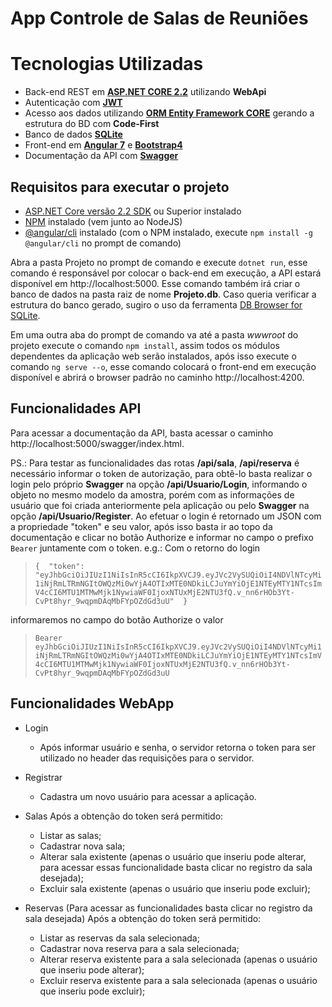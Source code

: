 # App Controle de Salas de Reuniões 

# Tecnologias Utilizadas

- Back-end REST em **[ASP.NET CORE 2.2](https://docs.microsoft.com/pt-br/aspnet/core/?view=aspnetcore-2.2)** utilizando **WebApi**
- Autenticação com **[JWT](https://jwt.io/)**
- Acesso aos dados utilizando  **[ORM Entity Framework CORE](https://docs.microsoft.com/pt-br/ef/core/)** gerando a estrutura do BD com **Code-First**
- Banco de dados **[SQLite](https://www.sqlite.org/index.html)**
- Front-end em **[Angular 7](https://angular.io/)** e **[Bootstrap4](https://getbootstrap.com/)**
- Documentação da API com **[Swagger](https://swagger.io/)**

## Requisitos para executar o projeto
- [ASP.NET Core versão 2.2 SDK](https://dotnet.microsoft.com/download) ou Superior instalado
- [NPM](https://nodejs.org/en/) instalado (vem junto ao NodeJS)
- [@angular/cli](https://angular.io/cli) instalado (com o NPM instalado, execute `npm install -g @angular/cli` no prompt de comando)


Abra a pasta Projeto no prompt de comando e execute  `dotnet run`, esse comando é responsável por colocar o back-end em execução, a API estará disponível em http://localhost:5000. Esse comando também irá criar o banco de dados na pasta raiz de nome **Projeto.db**. Caso queria verificar a estrutura do banco gerado, sugiro o uso da ferramenta [DB Browser for SQLite](https://sqlitebrowser.org/).

Em uma outra aba do prompt de comando va até a pasta *wwwroot* do projeto execute o comando `npm install`, assim todos os módulos dependentes da aplicação web serão instalados, após isso execute o comando `ng serve --o`, esse comando colocará o front-end em execução disponível e abrirá o browser padrão no caminho http://localhost:4200. 

## Funcionalidades API
Para acessar a documentação da API, basta acessar o caminho http://localhost:5000/swagger/index.html.

PS.: Para testar as funcionalidades das rotas **/api/sala**, **/api/reserva** é necessário informar o token de autorização, para obtê-lo basta realizar o login pelo próprio **Swagger** na opção **/api/Usuario/Login**, informando o objeto no mesmo modelo da amostra, porém com as informações de usuário que foi criada anteriormente pela aplicação ou pelo **Swagger** na opção **/api/Usuario/Register**. Ao efetuar o login é retornado um JSON com a propriedade "token" e seu valor, após isso basta ir ao topo da documentação e clicar no botão Authorize e informar no campo o prefixo `Bearer` juntamente com o token.
e.g.: Com o retorno do login 
>`{  "token":  "eyJhbGciOiJIUzI1NiIsInR5cCI6IkpXVCJ9.eyJVc2VySUQiOiI4NDVlNTcyMi1iNjRmLTRmNGItOWQzMi0wYjA4OTIxMTE0NDkiLCJuYmYiOjE1NTEyMTY1NTcsImV4cCI6MTU1MTMwMjk1NywiaWF0IjoxNTUxMjE2NTU3fQ.v_nn6rHOb3Yt-CvPt8hyr_9wqpmDAqMbFYpOZdGd3uU"  }` 

informaremos no campo do botão Authorize o valor 
>`Bearer eyJhbGciOiJIUzI1NiIsInR5cCI6IkpXVCJ9.eyJVc2VySUQiOiI4NDVlNTcyMi1iNjRmLTRmNGItOWQzMi0wYjA4OTIxMTE0NDkiLCJuYmYiOjE1NTEyMTY1NTcsImV4cCI6MTU1MTMwMjk1NywiaWF0IjoxNTUxMjE2NTU3fQ.v_nn6rHOb3Yt-CvPt8hyr_9wqpmDAqMbFYpOZdGd3uU`

## Funcionalidades WebApp
- Login 
	- Após informar usuário e senha, o servidor retorna o token para ser utilizado no header das requisições para o servidor.
- Registrar 
	 - Cadastra um novo usuário para acessar a  aplicação.
- Salas
 Após a obtenção do token será permitido:
	 - Listar as salas;
	 - Cadastrar nova sala;
	 - Alterar sala existente (apenas o usuário que inseriu pode alterar, para acessar essas funcionalidade basta clicar no registro da sala desejada);
	 - Excluir sala existente (apenas o usuário que inseriu pode excluir);
	 
- Reservas (Para acessar as funcionalidades basta clicar no registro da sala desejada)
Após a obtenção do token será permitido:
	- Listar as reservas da sala selecionada;
	- Cadastrar nova reserva para a sala selecionada;
	- Alterar reserva existente para a sala selecionada (apenas o usuário que inseriu pode alterar);
	- Excluir reserva existente para a sala selecionada (apenas o usuário que inseriu pode excluir);
